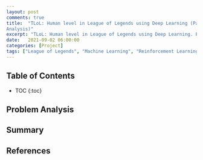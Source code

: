 ```yaml
---
layout: post
comments: true
title:  "TLoL: Human level in League of Legends using Deep Learning (Part 2 - Problem
Analysis)"
excerpt: "TLoL: Human level in League of Legends using Deep Learning. Existing solutions, problem analysis, initial ideas, data exploration, visualisation, intuition and possible solutions."
date:   2021-09-02 06:00:00
categories: [Project]
tags: ["League of Legends", "Machine Learning", "Reinforcement Learning"]
---
```


## Table of Contents

* TOC
{:toc}

## Problem Analysis



## Summary



## References

